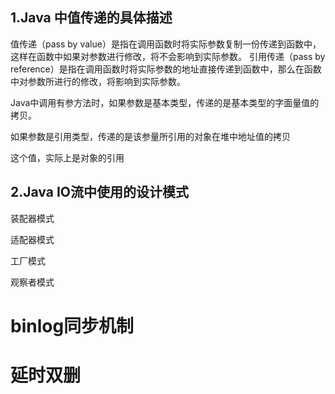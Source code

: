 ## 1.Java 中值传递的具体描述

值传递（pass by value）是指在调用函数时将实际参数复制一份传递到函数中，这样在函数中如果对参数进行修改，将不会影响到实际参数。
引用传递（pass by reference）是指在调用函数时将实际参数的地址直接传递到函数中，那么在函数中对参数所进行的修改，将影响到实际参数。

Java中调用有参方法时，如果参数是基本类型，传递的是基本类型的字面量值的拷贝。

如果参数是引用类型，传递的是该参量所引用的对象在堆中地址值的拷贝

这个值，实际上是对象的引用

## 2.Java IO流中使用的设计模式

装配器模式

适配器模式

工厂模式

观察者模式







# binlog同步机制

# 延时双删